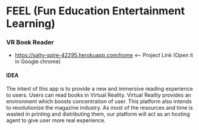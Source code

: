 # FEEL (Fun Education Entertainment Learning)

### VR Book Reader

* https://salty-spire-42295.herokuapp.com/home  <-- Project Link (Open it in Google chrome)


#### IDEA

The intent of this app is to provide a new and immersive reading experience to users. Users can read books in Virtual Reality. Virtual Reality provides an environment which boosts concentration of user.
This platform also intends to revolutionize the magazine industry. As most of the resources and time is wasted in printing and distributing them, our platform will act as an hosting agent to give user more real experience.


